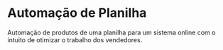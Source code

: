 # Automação de Planilha
Automação de produtos de uma planilha para um sistema online com o intuito de otimizar o trabalho dos vendedores.
